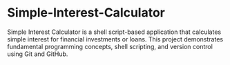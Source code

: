 # Simple-Interest-Calculator
Simple Interest Calculator is a shell script-based application that calculates simple interest for financial investments or loans. This project demonstrates fundamental programming concepts, shell scripting, and version control using Git and GitHub.
